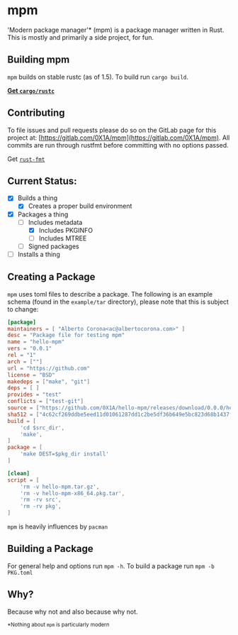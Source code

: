 # mpm

'Modern package manager'* (mpm) is a package manager written in Rust. This is
mostly and primarily a side project, for fun.

## Building mpm
`mpm` builds on stable rustc (as of 1.5). To build run `cargo build`.

[**Get `cargo/rustc`**](https://www.rust-lang.org/downloads.html)

## Contributing
To file issues and pull requests please do so on the GitLab page for this
project at: [https://gitlab.com/0X1A/mpm](https://gitlab.com/0X1A/mpm). All commits 
are run through rustfmt before committing with no options passed.

Get [`rust-fmt`](https://github.com/rust-lang-nursery/rustfmt)

## Current Status:
- [x] Builds a thing
	- [x] Creates a proper build environment
- [x] Packages a thing
	- [ ] Includes metadata
		- [x] Includes PKGINFO
		- [ ] Includes MTREE
	- [ ] Signed packages
- [ ] Installs a thing

## Creating a Package
`mpm` uses toml files to describe a package. The following is an example
schema (found in the `example/tar` directory), please note that this is subject to
change:
```toml
[package]
maintainers = [ "Alberto Corona<ac@albertocorona.com>" ]
desc = "Package file for testing mpm"
name = "hello-mpm"
vers = "0.0.1"
rel = "1"
arch = [""]
url = "https://github.com"
license = "BSD"
makedeps = ["make", "git"]
deps = [ ]
provides = "test"
conflicts = ["test-git"]
source = ["https://github.com/0X1A/hello-mpm/releases/download/0.0.0/hello-mpm.tar.gz"]
sha512 = ["4c62cf269ddbe5eed11d01061287dd1c2be5df36b649e5bc823d68b1437f7680d6776f9c6dc183bd7ea704fab3ce9518631f0b0e1ff397b25c77bf3f5b95e8f0"]
build = [
	'cd $src_dir',
	'make',
]
package = [
	'make DEST=$pkg_dir install'
]

[clean]
script = [
	'rm -v hello-mpm.tar.gz',
	'rm -v hello-mpm-x86_64.pkg.tar',
	'rm -rv src',
	'rm -rv pkg',
]
```

`mpm` is heavily influences by `pacman`

## Building a Package
For general help and options run `mpm -h`. To build a package run `mpm -b
PKG.toml`

## Why?
Because why not and also because why not.

<sub>*Nothing about `mpm` is particularly modern</sub>
